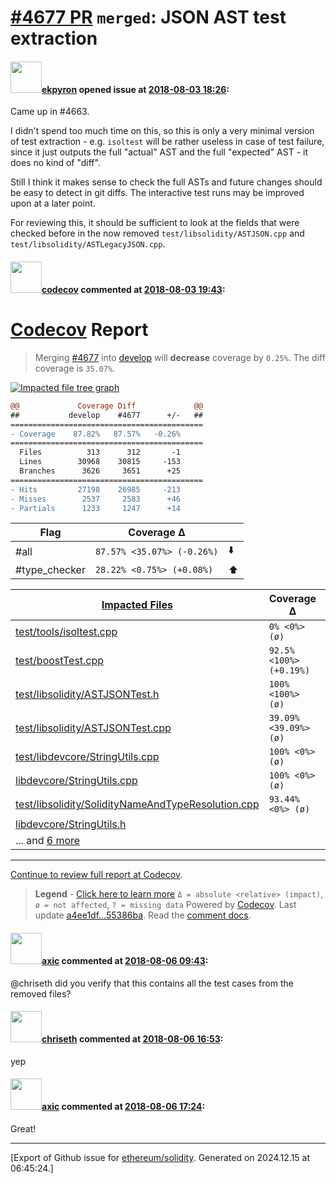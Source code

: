# [\#4677 PR](https://github.com/ethereum/solidity/pull/4677) `merged`: JSON AST test extraction

#### <img src="https://avatars.githubusercontent.com/u/1347491?v=4" width="50">[ekpyron](https://github.com/ekpyron) opened issue at [2018-08-03 18:26](https://github.com/ethereum/solidity/pull/4677):

Came up in #4663.

I didn't spend too much time on this, so this is only a very minimal version of test extraction - e.g. ``isoltest`` will be rather useless in case of test failure, since it just outputs the full "actual" AST and the full "expected" AST - it does no kind of "diff".

Still I think it makes sense to check the full ASTs and future changes should be easy to detect in git diffs. The interactive test runs may be improved upon at a later point.

For reviewing this, it should be sufficient to look at the fields that were checked before in the now removed ``test/libsolidity/ASTJSON.cpp`` and `` test/libsolidity/ASTLegacyJSON.cpp``.

#### <img src="https://avatars.githubusercontent.com/in/254?v=4" width="50">[codecov](https://github.com/apps/codecov) commented at [2018-08-03 19:43](https://github.com/ethereum/solidity/pull/4677#issuecomment-410356915):

# [Codecov](https://codecov.io/gh/ethereum/solidity/pull/4677?src=pr&el=h1) Report
> Merging [#4677](https://codecov.io/gh/ethereum/solidity/pull/4677?src=pr&el=desc) into [develop](https://codecov.io/gh/ethereum/solidity/commit/a4ee1dfc8308328e55141abed4a1e2286495469a?src=pr&el=desc) will **decrease** coverage by `0.25%`.
> The diff coverage is `35.07%`.

[![Impacted file tree graph](https://codecov.io/gh/ethereum/solidity/pull/4677/graphs/tree.svg?src=pr&token=87PGzVEwU0&width=650&height=150)](https://codecov.io/gh/ethereum/solidity/pull/4677?src=pr&el=tree)

```diff
@@             Coverage Diff             @@
##           develop    #4677      +/-   ##
===========================================
- Coverage    87.82%   87.57%   -0.26%     
===========================================
  Files          313      312       -1     
  Lines        30968    30815     -153     
  Branches      3626     3651      +25     
===========================================
- Hits         27198    26985     -213     
- Misses        2537     2583      +46     
- Partials      1233     1247      +14
```

| Flag | Coverage Δ | |
|---|---|---|
| #all | `87.57% <35.07%> (-0.26%)` | :arrow_down: |
| #type_checker | `28.22% <0.75%> (+0.08%)` | :arrow_up: |

| [Impacted Files](https://codecov.io/gh/ethereum/solidity/pull/4677?src=pr&el=tree) | Coverage Δ | |
|---|---|---|
| [test/tools/isoltest.cpp](https://codecov.io/gh/ethereum/solidity/pull/4677/diff?src=pr&el=tree#diff-dGVzdC90b29scy9pc29sdGVzdC5jcHA=) | `0% <0%> (ø)` | :arrow_up: |
| [test/boostTest.cpp](https://codecov.io/gh/ethereum/solidity/pull/4677/diff?src=pr&el=tree#diff-dGVzdC9ib29zdFRlc3QuY3Bw) | `92.5% <100%> (+0.19%)` | :arrow_up: |
| [test/libsolidity/ASTJSONTest.h](https://codecov.io/gh/ethereum/solidity/pull/4677/diff?src=pr&el=tree#diff-dGVzdC9saWJzb2xpZGl0eS9BU1RKU09OVGVzdC5o) | `100% <100%> (ø)` | |
| [test/libsolidity/ASTJSONTest.cpp](https://codecov.io/gh/ethereum/solidity/pull/4677/diff?src=pr&el=tree#diff-dGVzdC9saWJzb2xpZGl0eS9BU1RKU09OVGVzdC5jcHA=) | `39.09% <39.09%> (ø)` | |
| [test/libdevcore/StringUtils.cpp](https://codecov.io/gh/ethereum/solidity/pull/4677/diff?src=pr&el=tree#diff-dGVzdC9saWJkZXZjb3JlL1N0cmluZ1V0aWxzLmNwcA==) | `100% <0%> (ø)` | :arrow_up: |
| [libdevcore/StringUtils.cpp](https://codecov.io/gh/ethereum/solidity/pull/4677/diff?src=pr&el=tree#diff-bGliZGV2Y29yZS9TdHJpbmdVdGlscy5jcHA=) | `100% <0%> (ø)` | :arrow_up: |
| [test/libsolidity/SolidityNameAndTypeResolution.cpp](https://codecov.io/gh/ethereum/solidity/pull/4677/diff?src=pr&el=tree#diff-dGVzdC9saWJzb2xpZGl0eS9Tb2xpZGl0eU5hbWVBbmRUeXBlUmVzb2x1dGlvbi5jcHA=) | `93.44% <0%> (ø)` | :arrow_up: |
| [libdevcore/StringUtils.h](https://codecov.io/gh/ethereum/solidity/pull/4677/diff?src=pr&el=tree#diff-bGliZGV2Y29yZS9TdHJpbmdVdGlscy5o) | | |
| ... and [6 more](https://codecov.io/gh/ethereum/solidity/pull/4677/diff?src=pr&el=tree-more) | |

------

[Continue to review full report at Codecov](https://codecov.io/gh/ethereum/solidity/pull/4677?src=pr&el=continue).
> **Legend** - [Click here to learn more](https://docs.codecov.io/docs/codecov-delta)
> `Δ = absolute <relative> (impact)`, `ø = not affected`, `? = missing data`
> Powered by [Codecov](https://codecov.io/gh/ethereum/solidity/pull/4677?src=pr&el=footer). Last update [a4ee1df...55386ba](https://codecov.io/gh/ethereum/solidity/pull/4677?src=pr&el=lastupdated). Read the [comment docs](https://docs.codecov.io/docs/pull-request-comments).

#### <img src="https://avatars.githubusercontent.com/u/20340?v=4" width="50">[axic](https://github.com/axic) commented at [2018-08-06 09:43](https://github.com/ethereum/solidity/pull/4677#issuecomment-410650714):

@chriseth did you verify that this contains all the test cases from the removed files?

#### <img src="https://avatars.githubusercontent.com/u/9073706?v=4" width="50">[chriseth](https://github.com/chriseth) commented at [2018-08-06 16:53](https://github.com/ethereum/solidity/pull/4677#issuecomment-410775075):

yep

#### <img src="https://avatars.githubusercontent.com/u/20340?v=4" width="50">[axic](https://github.com/axic) commented at [2018-08-06 17:24](https://github.com/ethereum/solidity/pull/4677#issuecomment-410785117):

Great!


-------------------------------------------------------------------------------



[Export of Github issue for [ethereum/solidity](https://github.com/ethereum/solidity). Generated on 2024.12.15 at 06:45:24.]
